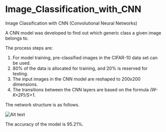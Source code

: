 # Image_Classification_with_CNN
Image Classification with CNN (Convolutional Neural Networks)

A CNN model was developed to find out which generic class a given image belongs to.

The process steps are:

1. For model training, pre-classified images in the CIFAR-10 data set can be used.
2. 80% of the data is allocated for training, and 20% is reserved for testing.
3. The input images in the CNN model are reshaped to 200x200 dimensions.
4. The transitions between the CNN layers are based on the formula _(W-K+2P)/S+1_.

The network structure is as follows.

![Alt text](https://user-images.githubusercontent.com/35924267/54076726-7aec3d00-42bf-11e9-991b-09c61ee04de5.png?raw=true "Network_Structure")

The accuracy of the model is 95.21%.
